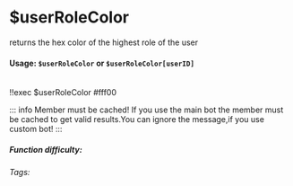 # $userRoleColor
returns the hex color of the highest role of the user

#### Usage: `$userRoleColor` or `$userRoleColor[userID]`

<br/>
<discord-messages>
	<discord-message :bot="false" role-color="#ffcc9a" author="Member">
		!!exec $userRoleColor
	</discord-message>
	<discord-message :bot="true" role-color="#0099ff" author="Custom Command" avatar="https://media.discordapp.net/avatars/725721249652670555/781224f90c3b841ba5b40678e032f74a.webp">
		 #fff00
	</discord-message>
</discord-messages>

::: info Member must be cached!
If you use the main bot the member must be cached to get valid results.You can ignore the message,if you use custom bot!
:::

##### Function difficulty: <Badge type="tip" text="Easy" vertical="middle" /> 
###### Tags: <Badge type="tip" text="color" vertical="middle" /> 